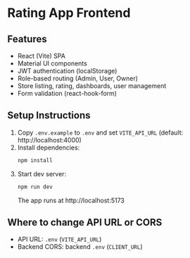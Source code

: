 # Rating App Frontend

## Features
- React (Vite) SPA
- Material UI components
- JWT authentication (localStorage)
- Role-based routing (Admin, User, Owner)
- Store listing, rating, dashboards, user management
- Form validation (react-hook-form)

## Setup Instructions

1. Copy `.env.example` to `.env` and set `VITE_API_URL` (default: http://localhost:4000)
2. Install dependencies:
   ```sh
   npm install
   ```
3. Start dev server:
   ```sh
   npm run dev
   ```
   The app runs at http://localhost:5173

## Where to change API URL or CORS
- API URL: `.env` (`VITE_API_URL`)
- Backend CORS: backend `.env` (`CLIENT_URL`)
